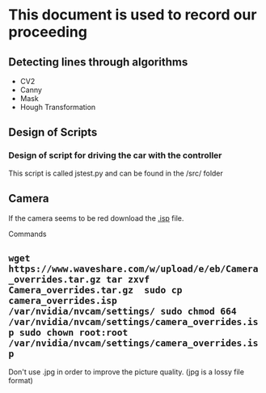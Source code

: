 # This document is used to record our proceeding

## Detecting lines through algorithms
- CV2
- Canny
- Mask
- Hough Transformation

## Design of Scripts
### Design of script for driving the car with the controller
This script is called jstest.py and can be found in the /src/ folder 


## Camera
If the camera seems to be red download the [.isp](https://www.waveshare.com/wiki/IMX219-160_Camera) file.

Commands

`wget https://www.waveshare.com/w/upload/e/eb/Camera_overrides.tar.gz
tar zxvf Camera_overrides.tar.gz 
sudo cp camera_overrides.isp /var/nvidia/nvcam/settings/
sudo chmod 664 /var/nvidia/nvcam/settings/camera_overrides.isp
sudo chown root:root /var/nvidia/nvcam/settings/camera_overrides.isp`
---
Don't use .jpg in order to improve the picture quality. (jpg is a lossy file format)